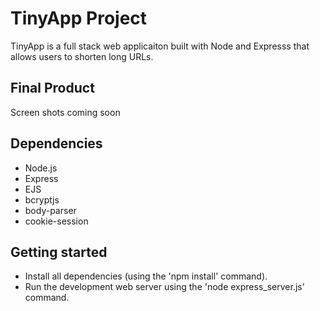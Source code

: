 # TinyApp Project

TinyApp is a full stack web applicaiton built with Node and Expresss that allows users to shorten long URLs.

## Final Product

Screen shots coming soon

## Dependencies

- Node.js
- Express
- EJS
- bcryptjs
- body-parser
- cookie-session

## Getting started

- Install all dependencies (using the 'npm install' command).
- Run the development web server using the 'node express_server.js' command.